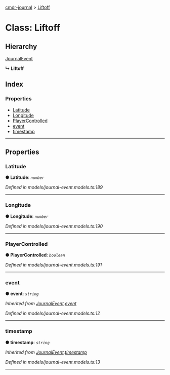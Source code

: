 [cmdr-journal](../README.md) > [Liftoff](../classes/liftoff.md)



# Class: Liftoff

## Hierarchy


 [JournalEvent](journalevent.md)

**↳ Liftoff**







## Index

### Properties

* [Latitude](liftoff.md#latitude)
* [Longitude](liftoff.md#longitude)
* [PlayerControlled](liftoff.md#playercontrolled)
* [event](liftoff.md#event)
* [timestamp](liftoff.md#timestamp)



---
## Properties
<a id="latitude"></a>

###  Latitude

**●  Latitude**:  *`number`* 

*Defined in models/journal-event.models.ts:189*





___

<a id="longitude"></a>

###  Longitude

**●  Longitude**:  *`number`* 

*Defined in models/journal-event.models.ts:190*





___

<a id="playercontrolled"></a>

###  PlayerControlled

**●  PlayerControlled**:  *`boolean`* 

*Defined in models/journal-event.models.ts:191*





___

<a id="event"></a>

###  event

**●  event**:  *`string`* 

*Inherited from [JournalEvent](journalevent.md).[event](journalevent.md#event)*

*Defined in models/journal-event.models.ts:12*





___

<a id="timestamp"></a>

###  timestamp

**●  timestamp**:  *`string`* 

*Inherited from [JournalEvent](journalevent.md).[timestamp](journalevent.md#timestamp)*

*Defined in models/journal-event.models.ts:13*





___


